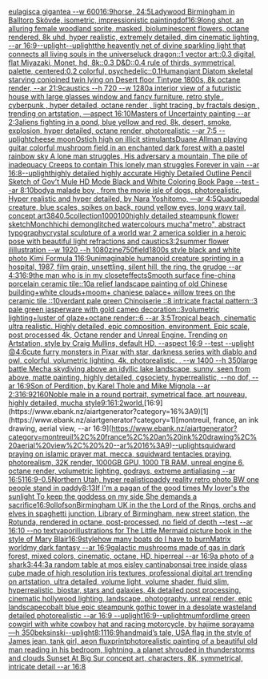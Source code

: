[eulagisca gigantea --w 600](https://www.ebank.nz/aiartgenerator?category=eulagisca%20gigantea%20--w%20600)[16:9](https://www.ebank.nz/aiartgenerator?category=16%3A9)[horse, 2](https://www.ebank.nz/aiartgenerator?category=horse%2C%202)[4:5](https://www.ebank.nz/aiartgenerator?category=4%3A5)[Ladywood Birmingham in Balltorp Skövde, isometric, impressionistic painting](https://www.ebank.nz/aiartgenerator?category=Ladywood%20Birmingham%20in%20Balltorp%20Sk%C3%B6vde%2C%20isometric%2C%20impressionistic%20painting)[dof](https://www.ebank.nz/aiartgenerator?category=dof)[16:9](https://www.ebank.nz/aiartgenerator?category=16%3A9)[long shot, an alluring female woodland sprite, masked, bioluminescent flowers, octane rendered, 8k uhd, hyper realistic, extremely detailed, dim cinematic lighting, --ar 16:9](https://www.ebank.nz/aiartgenerator?category=long%20shot%2C%20an%20alluring%20female%20woodland%20sprite%2C%20masked%2C%20bioluminescent%20flowers%2C%20octane%20rendered%2C%208k%20uhd%2C%20hyper%20realistic%2C%20extremely%20detailed%2C%20dim%20cinematic%20lighting%2C%20--ar%2016%3A9)[--uplight](https://www.ebank.nz/aiartgenerator?category=--uplight)[--uplight](https://www.ebank.nz/aiartgenerator?category=--uplight)[the heavently net of divine sparkling light that connects all living souls in the universe](https://www.ebank.nz/aiartgenerator?category=the%20heavently%20net%20of%20divine%20sparkling%20light%20that%20connects%20all%20living%20souls%20in%20the%20universe)[luck dragon::1 vector art::0.3 digital, flat Miyazaki, Monet, hd, 8k::0.3 D&D::0.4 rule of thirds, symmetrical, palette, centered:0.2 colorful, psychedelic::0.1](https://www.ebank.nz/aiartgenerator?category=luck%20dragon%3A%3A1%20vector%20art%3A%3A0.3%20digital%2C%20flat%20Miyazaki%2C%20Monet%2C%20hd%2C%208k%3A%3A0.3%20D%26D%3A%3A0.4%20rule%20of%20thirds%2C%20symmetrical%2C%20palette%2C%20centered%3A0.2%20colorful%2C%20psychedelic%3A%3A0.1)[Human](https://www.ebank.nz/aiartgenerator?category=Human)[giant Diatom skeletal starving conjoined twin lying on Desert floor  Tintype 1800s, 8k octane render, --ar 21:9](https://www.ebank.nz/aiartgenerator?category=giant%20Diatom%20skeletal%20starving%20conjoined%20twin%20lying%20on%20Desert%20floor%20%20Tintype%201800s%2C%208k%20octane%20render%2C%20--ar%2021%3A9)[caustics --h 720 --w 1280](https://www.ebank.nz/aiartgenerator?category=caustics%20--h%20720%20--w%201280)[a interior view of a futuristic house with large glasses window and fancy furniture, retro style , cyberpunk , hyper detailed, octane render , light tracing, by fractals design , trending on artstation, —aspect 16:10](https://www.ebank.nz/aiartgenerator?category=a%20interior%20view%20of%20a%20futuristic%20house%20with%20large%20glasses%20window%20and%20fancy%20furniture%2C%20retro%20style%20%2C%20cyberpunk%20%2C%20hyper%20detailed%2C%20octane%20render%20%2C%20light%20tracing%2C%20by%20fractals%20design%20%2C%20trending%20on%20artstation%2C%20%E2%80%94aspect%2016%3A10)[Masters of Uncertainty painting --ar 2:3](https://www.ebank.nz/aiartgenerator?category=Masters%20of%20Uncertainty%20painting%20--ar%202%3A3)[aliens fighting in a pond, blue yellow and red, 8k, desert, smoke, explosion, hyper detailed, octane render, photorealistic --ar 7:5 --uplight](https://www.ebank.nz/aiartgenerator?category=aliens%20fighting%20in%20a%20pond%2C%20blue%20yellow%20and%20red%2C%208k%2C%20desert%2C%20smoke%2C%20explosion%2C%20hyper%20detailed%2C%20octane%20render%2C%20photorealistic%20--ar%207%3A5%20--uplight)[cheese moon](https://www.ebank.nz/aiartgenerator?category=cheese%20moon)[Ostich high on illicit stimulants](https://www.ebank.nz/aiartgenerator?category=Ostich%20high%20on%20illicit%20stimulants)[Duane Allman playing guitar colorful mushroom field in an enchanted dark forest with a pastel rainbow sky A lone man struggles, His adversary a mountain, The pile of inadequacy Creeps to contain This lonely man struggles Forever in vain --ar 16:8](https://www.ebank.nz/aiartgenerator?category=Duane%20Allman%20playing%20guitar%20colorful%20mushroom%20field%20in%20an%20enchanted%20dark%20forest%20with%20a%20pastel%20rainbow%20sky%20A%20lone%20man%20struggles%2C%20His%20adversary%20a%20mountain%2C%20The%20pile%20of%20inadequacy%20Creeps%20to%20contain%20This%20lonely%20man%20struggles%20Forever%20in%20vain%20--ar%2016%3A8)[--uplight](https://www.ebank.nz/aiartgenerator?category=--uplight)[highly detailed highly accurate Highly Detailed Outline Pencil Sketch of Gov’t Mule HD Mode Black and White Coloring Book Page  --test --ar 8:10](https://www.ebank.nz/aiartgenerator?category=highly%20detailed%20highly%20accurate%20Highly%20Detailed%20Outline%20Pencil%20Sketch%20of%20Gov%E2%80%99t%20Mule%20HD%20Mode%20Black%20and%20White%20Coloring%20Book%20Page%20%20--test%20--ar%208%3A10)[body](https://www.ebank.nz/aiartgenerator?category=body)[a malade boy , from the movie isle of dogs, photorealistic, Hyper realistic and hyper detailed, by  Nara Yoshitomo, —ar 4:5](https://www.ebank.nz/aiartgenerator?category=a%20malade%20boy%20%2C%20from%20the%20movie%20isle%20of%20dogs%2C%20photorealistic%2C%20Hyper%20realistic%20and%20hyper%20detailed%2C%20by%20%20Nara%20Yoshitomo%2C%20%E2%80%94ar%204%3A5)[Quadrupedal creature, blue scales, spikes on back, round yellow eyes, long wavy tail, concept art](https://www.ebank.nz/aiartgenerator?category=Quadrupedal%20creature%2C%20blue%20scales%2C%20spikes%20on%20back%2C%20round%20yellow%20eyes%2C%20long%20wavy%20tail%2C%20concept%20art)[3840](https://www.ebank.nz/aiartgenerator?category=3840)[](https://www.ebank.nz/aiartgenerator?category=)[.5](https://www.ebank.nz/aiartgenerator?category=.5)[collection](https://www.ebank.nz/aiartgenerator?category=collection)[1000100](https://www.ebank.nz/aiartgenerator?category=1000100)[highly detailed steampunk flower sketch](https://www.ebank.nz/aiartgenerator?category=highly%20detailed%20steampunk%20flower%20sketch)[Monchhichi demon](https://www.ebank.nz/aiartgenerator?category=Monchhichi%20demon)[glitched watercolours mucha](https://www.ebank.nz/aiartgenerator?category=glitched%20watercolours%20mucha)["metro", abstract typography](https://www.ebank.nz/aiartgenerator?category=%22metro%22%2C%20abstract%20typography)[crystal sculpture of a world war 2 america soldier in a heroic pose with beautiful light refractions and caustics](https://www.ebank.nz/aiartgenerator?category=crystal%20sculpture%20of%20a%20world%20war%202%20america%20soldier%20in%20a%20heroic%20pose%20with%20beautiful%20light%20refractions%20and%20caustics)[3:2](https://www.ebank.nz/aiartgenerator?category=3%3A2)[summer flower ilillustration  --w 1920 --h 1080](https://www.ebank.nz/aiartgenerator?category=summer%20flower%20ilillustration%20%20--w%201920%20--h%201080)[zine](https://www.ebank.nz/aiartgenerator?category=zine)[750](https://www.ebank.nz/aiartgenerator?category=750)[field](https://www.ebank.nz/aiartgenerator?category=field)[1800s style black and white photo Kimi Formula 1](https://www.ebank.nz/aiartgenerator?category=1800s%20style%20black%20and%20white%20photo%20Kimi%20Formula%201)[16:9](https://www.ebank.nz/aiartgenerator?category=16%3A9)[unimaginable humanoid creature sprinting in a hospital, 1987, film grain, unsettling, silent hill, the ring, the grudge --ar 4:3](https://www.ebank.nz/aiartgenerator?category=unimaginable%20humanoid%20creature%20sprinting%20in%20a%20hospital%2C%201987%2C%20film%20grain%2C%20unsettling%2C%20silent%20hill%2C%20the%20ring%2C%20the%20grudge%20--ar%204%3A3)[16:9](https://www.ebank.nz/aiartgenerator?category=16%3A9)[the man who is in my closet](https://www.ebank.nz/aiartgenerator?category=the%20man%20who%20is%20in%20my%20closet)[effects](https://www.ebank.nz/aiartgenerator?category=effects)[Smooth surface fine-china porcelain ceramic tile::10a relief landscape painting of old Chinese building+white clouds+moom+ chaniese palace+ willow trees on the ceramic tile ::10verdant pale green Chinoiserie  ::8 intricate fractal pattern::3 pale green jasperware with gold cameo decoration::3volumetric lighting+luster of glaze+octane render::6 --ar 3:5](https://www.ebank.nz/aiartgenerator?category=Smooth%20surface%20fine-china%20porcelain%20ceramic%20tile%3A%3A10a%20relief%20landscape%20painting%20of%20old%20Chinese%20building%2Bwhite%20clouds%2Bmoom%2B%20chaniese%20palace%2B%20willow%20trees%20on%20the%20ceramic%20tile%20%3A%3A10verdant%20pale%20green%20Chinoiserie%20%20%3A%3A8%20intricate%20fractal%20pattern%3A%3A3%20pale%20green%20jasperware%20with%20gold%20cameo%20decoration%3A%3A3volumetric%20lighting%2Bluster%20of%20glaze%2Boctane%20render%3A%3A6%20--ar%203%3A5)[Tropical beach, cinematic ultra realistic. Highly detailed, epic composition, environment. Epic scale, post processed 4k, Octane render and Unreal Engine. Trending on Artstation, style by Craig Mullins, default HD, --aspect 16:9 --test --uplight](https://www.ebank.nz/aiartgenerator?category=Tropical%20beach%2C%20cinematic%20ultra%20realistic.%20Highly%20detailed%2C%20epic%20composition%2C%20environment.%20Epic%20scale%2C%20post%20processed%204k%2C%20Octane%20render%20and%20Unreal%20Engine.%20Trending%20on%20Artstation%2C%20style%20by%20Craig%20Mullins%2C%20default%20HD%2C%20--aspect%2016%3A9%20--test%20--uplight)[😡](https://www.ebank.nz/aiartgenerator?category=%F0%9F%98%A1)[4:6](https://www.ebank.nz/aiartgenerator?category=4%3A6)[cute furry monsters in Pixar with star, darkness series with diablo and owl, colorful, volumetric lighting, 4k, photorealistic, , --w 1400 --h 350](https://www.ebank.nz/aiartgenerator?category=cute%20furry%20monsters%20in%20Pixar%20with%20star%2C%20darkness%20series%20with%20diablo%20and%20owl%2C%20colorful%2C%20volumetric%20lighting%2C%204k%2C%20photorealistic%2C%20%2C%20--w%201400%20--h%20350)[large battle Mecha skydiving above an idyllic lake landscape, sunny, seen from above, matte painting, highly detailed, cgsociety, hyperrealistic, --no dof, --ar 16:9](https://www.ebank.nz/aiartgenerator?category=large%20battle%20Mecha%20skydiving%20above%20an%20idyllic%20lake%20landscape%2C%20sunny%2C%20seen%20from%20above%2C%20matte%20painting%2C%20highly%20detailed%2C%20cgsociety%2C%20hyperrealistic%2C%20--no%20dof%2C%20--ar%2016%3A9)[Son of Perdition, by Karel Thole and Mike Mignola --ar 2:3](https://www.ebank.nz/aiartgenerator?category=Son%20of%20Perdition%2C%20by%20Karel%20Thole%20and%20Mike%20Mignola%20--ar%202%3A3)[16:9](https://www.ebank.nz/aiartgenerator?category=16%3A9)[2160](https://www.ebank.nz/aiartgenerator?category=2160)[Noble male in a round portrait, symetrical face, art nouveau, highly detailed, mucha style](https://www.ebank.nz/aiartgenerator?category=Noble%20male%20in%20a%20round%20portrait%2C%20symetrical%20face%2C%20art%20nouveau%2C%20highly%20detailed%2C%20mucha%20style)[9:16](https://www.ebank.nz/aiartgenerator?category=9%3A16)[1:2](https://www.ebank.nz/aiartgenerator?category=1%3A2)[world.](https://www.ebank.nz/aiartgenerator?category=world.)[16:9](https://www.ebank.nz/aiartgenerator?category=16%3A9)[1](https://www.ebank.nz/aiartgenerator?category=1)[montreuil, france, an ink drawing, aerial view,  --ar 16:9](https://www.ebank.nz/aiartgenerator?category=montreuil%2C%20france%2C%20an%20ink%20drawing%2C%20aerial%20view%2C%20%20--ar%2016%3A9)[--uplight](https://www.ebank.nz/aiartgenerator?category=--uplight)[squidward praying on islamic prayer mat, mecca, squidward tentacles praying, photorealism, 32K render, 1000GB GPU, 1000 TB RAM, unreal engine 6, octane render, volumetric lighting, godrays, extreme antialiasing --ar 16:5](https://www.ebank.nz/aiartgenerator?category=squidward%20praying%20on%20islamic%20prayer%20mat%2C%20mecca%2C%20squidward%20tentacles%20praying%2C%20photorealism%2C%2032K%20render%2C%201000GB%20GPU%2C%201000%20TB%20RAM%2C%20unreal%20engine%206%2C%20octane%20render%2C%20volumetric%20lighting%2C%20godrays%2C%20extreme%20antialiasing%20--ar%2016%3A5)[1](https://www.ebank.nz/aiartgenerator?category=1)[16:9](https://www.ebank.nz/aiartgenerator?category=16%3A9)[-0.5](https://www.ebank.nz/aiartgenerator?category=-0.5)[Northern Utah, hyper realistic](https://www.ebank.nz/aiartgenerator?category=Northern%20Utah%2C%20hyper%20realistic)[paddy  reality retro photo BW  one people stand in paddy](https://www.ebank.nz/aiartgenerator?category=paddy%20%20reality%20retro%20photo%20BW%20%20one%20people%20stand%20in%20paddy)[8:13](https://www.ebank.nz/aiartgenerator?category=8%3A13)[If I'm a pagan of the good times My lover's the sunlight To keep the goddess on my side She demands a sacrifice](https://www.ebank.nz/aiartgenerator?category=If%20I%27m%20a%20pagan%20of%20the%20good%20times%20My%20lover%27s%20the%20sunlight%20To%20keep%20the%20goddess%20on%20my%20side%20She%20demands%20a%20sacrifice)[16:9](https://www.ebank.nz/aiartgenerator?category=16%3A9)[ollofson](https://www.ebank.nz/aiartgenerator?category=ollofson)[Birmingham UK in the the Lord of the Rings, orchs and elves in spaghetti junction, Library of Birmingham, new street station, the Rotunda, rendered in octane, post-processed, no field of depth --test --ar 16:10 --no text](https://www.ebank.nz/aiartgenerator?category=Birmingham%20UK%20in%20the%20the%20Lord%20of%20the%20Rings%2C%20orchs%20and%20elves%20in%20spaghetti%20junction%2C%20Library%20of%20Birmingham%2C%20new%20street%20station%2C%20the%20Rotunda%2C%20rendered%20in%20octane%2C%20post-processed%2C%20no%20field%20of%20depth%20--test%20--ar%2016%3A10%20--no%20text)[vapor](https://www.ebank.nz/aiartgenerator?category=vapor)[illustrations for The Little Mermaid picture book in the style of Mary Blair](https://www.ebank.nz/aiartgenerator?category=illustrations%20for%20The%20Little%20Mermaid%20picture%20book%20in%20the%20style%20of%20Mary%20Blair)[16:9](https://www.ebank.nz/aiartgenerator?category=16%3A9)[style](https://www.ebank.nz/aiartgenerator?category=style)[how many boats do I have to burn](https://www.ebank.nz/aiartgenerator?category=how%20many%20boats%20do%20I%20have%20to%20burn)[Matrix world](https://www.ebank.nz/aiartgenerator?category=Matrix%20world)[my dark fantasy --ar 16:9](https://www.ebank.nz/aiartgenerator?category=my%20dark%20fantasy%20--ar%2016%3A9)[galactic mushrooms made of gas in dark forest, mixed colors, cinematic, octane, HD, hiperreal --ar 16:9](https://www.ebank.nz/aiartgenerator?category=galactic%20mushrooms%20made%20of%20gas%20in%20dark%20forest%2C%20mixed%20colors%2C%20cinematic%2C%20octane%2C%20HD%2C%20hiperreal%20--ar%2016%3A9)[a photo of a shark](https://www.ebank.nz/aiartgenerator?category=a%20photo%20of%20a%20shark)[3:4](https://www.ebank.nz/aiartgenerator?category=3%3A4)[4:3](https://www.ebank.nz/aiartgenerator?category=4%3A3)[a random table at mos eisley cantina](https://www.ebank.nz/aiartgenerator?category=a%20random%20table%20at%20mos%20eisley%20cantina)[bonsai tree inside glass cube made of high resolution iris textures, professional digital art trending on artstation, ultra detailed, volume light, volume shader, fluid slim, hyperrealistic, biostar, stars and galaxies, 4k detailed post processing, cinematic hollywood lighting, landscape, photography, unreal render, epic landscape](https://www.ebank.nz/aiartgenerator?category=bonsai%20tree%20inside%20glass%20cube%20made%20of%20high%20resolution%20iris%20textures%2C%20professional%20digital%20art%20trending%20on%20artstation%2C%20ultra%20detailed%2C%20volume%20light%2C%20volume%20shader%2C%20fluid%20slim%2C%20hyperrealistic%2C%20biostar%2C%20stars%20and%20galaxies%2C%204k%20detailed%20post%20processing%2C%20cinematic%20hollywood%20lighting%2C%20landscape%2C%20photography%2C%20unreal%20render%2C%20epic%20landscape)[cobalt blue epic steampunk gothic tower in a desolate wasteland detailed photorealistic --ar 16:9 --uplight](https://www.ebank.nz/aiartgenerator?category=cobalt%20blue%20epic%20steampunk%20gothic%20tower%20in%20a%20desolate%20wasteland%20detailed%20photorealistic%20--ar%2016%3A9%20--uplight)[16:9](https://www.ebank.nz/aiartgenerator?category=16%3A9)[--uplight](https://www.ebank.nz/aiartgenerator?category=--uplight)[mumford](https://www.ebank.nz/aiartgenerator?category=mumford)[lime green cowgirl with white cowboy hat and racing motorcycle, by hajime sorayama —h 350](https://www.ebank.nz/aiartgenerator?category=lime%20green%20cowgirl%20with%20white%20cowboy%20hat%20and%20racing%20motorcycle%2C%20by%20hajime%20sorayama%20%E2%80%94h%20350)[beksinski](https://www.ebank.nz/aiartgenerator?category=beksinski)[--uplight](https://www.ebank.nz/aiartgenerator?category=--uplight)[8:11](https://www.ebank.nz/aiartgenerator?category=8%3A11)[16:9](https://www.ebank.nz/aiartgenerator?category=16%3A9)[handmaid’s tale, USA flag in the style of James jean, tank girl, aeon flux](https://www.ebank.nz/aiartgenerator?category=handmaid%E2%80%99s%20tale%2C%20USA%20flag%20in%20the%20style%20of%20James%20jean%2C%20tank%20girl%2C%20aeon%20flux)[print](https://www.ebank.nz/aiartgenerator?category=print)[photorealistic painting of a beautiful old man reading in his bedroom,  lightning, a planet shrouded in thunderstorms and clouds Sunset At Big Sur concept art, characters, 8K, symmetrical, intricate detail --ar 16:8](https://www.ebank.nz/aiartgenerator?category=photorealistic%20painting%20of%20a%20beautiful%20old%20man%20reading%20in%20his%20bedroom%2C%20%20lightning%2C%20a%20planet%20shrouded%20in%20thunderstorms%20and%20clouds%20Sunset%20At%20Big%20Sur%20concept%20art%2C%20characters%2C%208K%2C%20symmetrical%2C%20intricate%20detail%20--ar%2016%3A8)